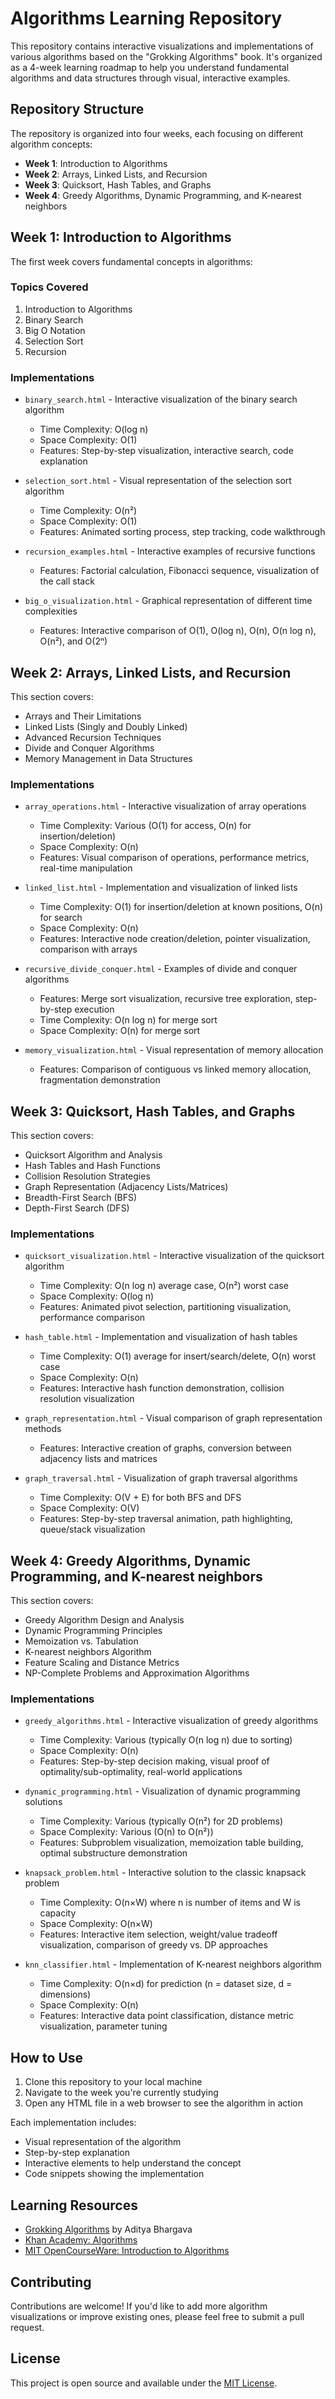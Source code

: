 # Algorithms Learning Repository

This repository contains interactive visualizations and implementations of various algorithms based on the "Grokking Algorithms" book. It's organized as a 4-week learning roadmap to help you understand fundamental algorithms and data structures through visual, interactive examples.

## Repository Structure

The repository is organized into four weeks, each focusing on different algorithm concepts:

- **Week 1**: Introduction to Algorithms
- **Week 2**: Arrays, Linked Lists, and Recursion
- **Week 3**: Quicksort, Hash Tables, and Graphs
- **Week 4**: Greedy Algorithms, Dynamic Programming, and K-nearest neighbors

## Week 1: Introduction to Algorithms

The first week covers fundamental concepts in algorithms:

### Topics Covered

1. Introduction to Algorithms
2. Binary Search
3. Big O Notation
4. Selection Sort
5. Recursion

### Implementations

- `binary_search.html` - Interactive visualization of the binary search algorithm
  - Time Complexity: O(log n)
  - Space Complexity: O(1)
  - Features: Step-by-step visualization, interactive search, code explanation

- `selection_sort.html` - Visual representation of the selection sort algorithm
  - Time Complexity: O(n²)
  - Space Complexity: O(1)
  - Features: Animated sorting process, step tracking, code walkthrough

- `recursion_examples.html` - Interactive examples of recursive functions
  - Features: Factorial calculation, Fibonacci sequence, visualization of the call stack

- `big_o_visualization.html` - Graphical representation of different time complexities
  - Features: Interactive comparison of O(1), O(log n), O(n), O(n log n), O(n²), and O(2ⁿ)

## Week 2: Arrays, Linked Lists, and Recursion

This section covers:

- Arrays and Their Limitations
- Linked Lists (Singly and Doubly Linked)
- Advanced Recursion Techniques
- Divide and Conquer Algorithms
- Memory Management in Data Structures

### Implementations

- `array_operations.html` - Interactive visualization of array operations
  - Time Complexity: Various (O(1) for access, O(n) for insertion/deletion)
  - Space Complexity: O(n)
  - Features: Visual comparison of operations, performance metrics, real-time manipulation

- `linked_list.html` - Implementation and visualization of linked lists
  - Time Complexity: O(1) for insertion/deletion at known positions, O(n) for search
  - Space Complexity: O(n)
  - Features: Interactive node creation/deletion, pointer visualization, comparison with arrays

- `recursive_divide_conquer.html` - Examples of divide and conquer algorithms
  - Features: Merge sort visualization, recursive tree exploration, step-by-step execution
  - Time Complexity: O(n log n) for merge sort
  - Space Complexity: O(n) for merge sort

- `memory_visualization.html` - Visual representation of memory allocation
  - Features: Comparison of contiguous vs linked memory allocation, fragmentation demonstration

## Week 3: Quicksort, Hash Tables, and Graphs

This section covers:

- Quicksort Algorithm and Analysis
- Hash Tables and Hash Functions
- Collision Resolution Strategies
- Graph Representation (Adjacency Lists/Matrices)
- Breadth-First Search (BFS)
- Depth-First Search (DFS)

### Implementations

- `quicksort_visualization.html` - Interactive visualization of the quicksort algorithm
  - Time Complexity: O(n log n) average case, O(n²) worst case
  - Space Complexity: O(log n)
  - Features: Animated pivot selection, partitioning visualization, performance comparison

- `hash_table.html` - Implementation and visualization of hash tables
  - Time Complexity: O(1) average for insert/search/delete, O(n) worst case
  - Space Complexity: O(n)
  - Features: Interactive hash function demonstration, collision resolution visualization

- `graph_representation.html` - Visual comparison of graph representation methods
  - Features: Interactive creation of graphs, conversion between adjacency lists and matrices

- `graph_traversal.html` - Visualization of graph traversal algorithms
  - Time Complexity: O(V + E) for both BFS and DFS
  - Space Complexity: O(V)
  - Features: Step-by-step traversal animation, path highlighting, queue/stack visualization

## Week 4: Greedy Algorithms, Dynamic Programming, and K-nearest neighbors

This section covers:

- Greedy Algorithm Design and Analysis
- Dynamic Programming Principles
- Memoization vs. Tabulation
- K-nearest neighbors Algorithm
- Feature Scaling and Distance Metrics
- NP-Complete Problems and Approximation Algorithms

### Implementations

- `greedy_algorithms.html` - Interactive visualization of greedy algorithms
  - Time Complexity: Various (typically O(n log n) due to sorting)
  - Space Complexity: O(n)
  - Features: Step-by-step decision making, visual proof of optimality/sub-optimality, real-world applications

- `dynamic_programming.html` - Visualization of dynamic programming solutions
  - Time Complexity: Various (typically O(n²) for 2D problems)
  - Space Complexity: Various (O(n) to O(n²))
  - Features: Subproblem visualization, memoization table building, optimal substructure demonstration

- `knapsack_problem.html` - Interactive solution to the classic knapsack problem
  - Time Complexity: O(n×W) where n is number of items and W is capacity
  - Space Complexity: O(n×W)
  - Features: Interactive item selection, weight/value tradeoff visualization, comparison of greedy vs. DP approaches

- `knn_classifier.html` - Implementation of K-nearest neighbors algorithm
  - Time Complexity: O(n×d) for prediction (n = dataset size, d = dimensions)
  - Space Complexity: O(n)
  - Features: Interactive data point classification, distance metric visualization, parameter tuning

## How to Use

1. Clone this repository to your local machine
2. Navigate to the week you're currently studying
3. Open any HTML file in a web browser to see the algorithm in action

Each implementation includes:

- Visual representation of the algorithm
- Step-by-step explanation
- Interactive elements to help understand the concept
- Code snippets showing the implementation

## Learning Resources

- [Grokking Algorithms](https://www.manning.com/books/grokking-algorithms) by Aditya Bhargava
- [Khan Academy: Algorithms](https://www.khanacademy.org/computing/computer-science/algorithms)
- [MIT OpenCourseWare: Introduction to Algorithms](https://ocw.mit.edu/courses/electrical-engineering-and-computer-science/6-006-introduction-to-algorithms-fall-2011/)

## Contributing

Contributions are welcome! If you'd like to add more algorithm visualizations or improve existing ones, please feel free to submit a pull request.

## License

This project is open source and available under the [MIT License](LICENSE).
